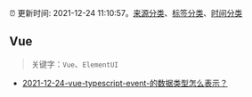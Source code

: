 :alarm_clock: 更新时间: 2021-12-24 11:10:57。[来源分类](../README.md)、[标签分类](../TAGS.md)、[时间分类](../TIMELINE.md)

## Vue


> 关键字：`Vue`、`ElementUI`



- [2021-12-24-vue-typescript-event-的数据类型怎么表示？](https://www.v2ex.com/t/824302) 